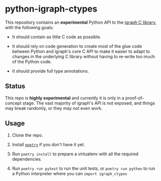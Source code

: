 python-igraph-ctypes
====================

This repository contains an **experimental** Python API to the [igraph C
library](https://igraph.org), with the following goals:

* It should contain as little C code as possible.

* It should rely on code generation to create most of the glue code between
  Python and igraph's core C API to make it easier to adapt to changes in the
  underlying C library without having to re-write too much of the Python code.

* It should provide full type annotations.

Status
------

This repo is **highly experimental** and currently it is only in
a proof-of-concept stage. The vast majority of igraph's API is not exposed, and
things may break randomly, or they may not even work.

Usage
-----

1. Clone the repo.

2. Install [`poetry`](https://python-poetry.org) if you don't have it yet.

3. Run `poetry install` to prepare a virtualenv with all the required
   dependencies.

4. Run `poetry run pytest` to run the unit tests, or `poetry run python` to run
   a Python interpreter where you can `import igraph_ctypes`

